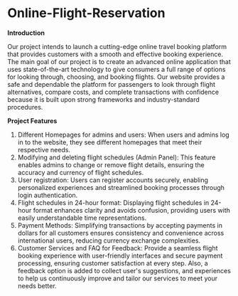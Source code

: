 # Online-Flight-Reservation

**Introduction**

Our project intends to launch a cutting-edge online travel booking platform that
provides customers with a smooth and effective booking experience.
The main goal of our project is to create an advanced online application that uses
state-of-the-art technology to give consumers a full range of options for looking
through, choosing, and booking flights. Our website provides a safe and dependable
the platform for passengers to look through flight alternatives, compare costs, and
complete transactions with confidence because it is built upon strong frameworks and
industry-standard procedures.


**Project Features**

1. Different Homepages for admins and users: When users and admins log in to the
website, they see different homepages that meet their respective needs.
2. Modifying and deleting flight schedules (Admin Panel): This feature enables
admins to change or remove flight details, ensuring the accuracy and currency of flight
schedules.
3. User registration: Users can register accounts securely, enabling personalized
experiences and streamlined booking processes through login authentication.
4. Flight schedules in 24-hour format: Displaying flight schedules in 24-hour format
enhances clarity and avoids confusion, providing users with easily understandable
time representations.
5. Payment Methods: Simplifying transactions by accepting payments in dollars for
all customers ensures consistency and convenience across international users,
reducing currency exchange complexities.
6. Customer Services and FAQ for Feedback: Provide a seamless flight booking
experience with user-friendly interfaces and secure payment processing, ensuring
customer satisfaction at every step. Also, a feedback option is added to collect user's
suggestions, and experiences to help us continuously improve and tailor our services
to meet your needs better.



